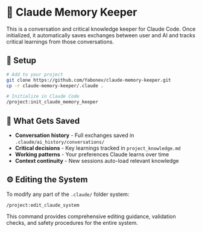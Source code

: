 # 🧠 Claude Memory Keeper

This is a conversation and critical knowledge keeper for Claude Code. Once initialized, it automatically saves exchanges between user and AI and tracks critical learnings from those conversations.

## 🚀 Setup

```bash
# Add to your project
git clone https://github.com/Yabonev/claude-memory-keeper.git
cp -r claude-memory-keeper/.claude .

# Initialize in Claude Code
/project:init_claude_memory_keeper
```

## 📁 What Gets Saved

- **Conversation history** - Full exchanges saved in `.claude/ai_history/conversations/`
- **Critical decisions** - Key learnings tracked in `project_knowledge.md`
- **Working patterns** - Your preferences Claude learns over time
- **Context continuity** - New sessions auto-load relevant knowledge

## ⚙️ Editing the System

To modify any part of the `.claude/` folder system:

```
/project:edit_claude_system
```

This command provides comprehensive editing guidance, validation checks, and safety procedures for the entire system.